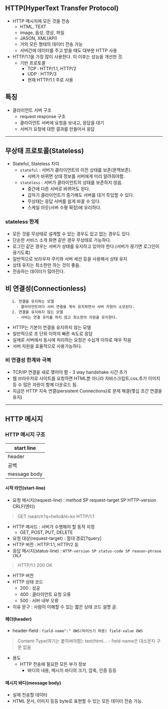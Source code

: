 ## HTTP(HyperText Transfer Protocol)
- HTTP 메시지에 모든 것을 전송
  - HTML, TEXT
  - image, 음성, 영상, 파일
  - JASON, XML(API)
  - 거의 모든 형태의 데이터 전송 가능
  - 서버간에 데이터를 주고 받을 때도 대부분 HTTP 사용
- HTTP/1.1을 가장 많이 사용한다. 이 이후는 성능을 개선한 것.
  - 기반 프로토콜
    - TCP : HTTP/1.1, HTTP/2
    - UDP : HTTP/3
    - 현재 HTTP/1.1 주로 사용
  
## 특징
- 클라이언트 서버 구조
  - request response 구조
  - 클라이언트 서버에 요청을 보내고, 응답을 대기
  - 서버가 요청에 대한 결과를 만들어서 응답 
------
## 무상태 프로토콜(Stateless)
  - Stateful, Stateless 차이 
    - `stateful` : 서버가 클라이언트의 이전 상태를 보존(문맥보존).
      - 서버가 바뀌면 상태 정보를 서버에게 미리 알려줘야함.
    - `stateless` : 서버가 클라이언트의 상태를 보존하지 않음. 
      - 중간에 다른 서버로 바뀌어도 된다.
      - 갑자기 클라이언트가 증가해도 서버를 대거 투입할 수 있다.
      - 무상태는 응답 서버를 쉽게 바꿀 수 있다.
      - 스케일 아웃(서버 수평 확장)에 유리하다.
### stateless 한계
  - 모든 것을 무상태로 설계할 수 있는 경우도 있고 없는 경우도 있다.
  - 단순한 서비스 소개 화면 같은 경우 무상태로 가능하다.
  - 로그인 같은 경우는 서버가 상태를 유지하고 있어야 한다.(서버가 끊기면 로그인이 끊기도록)
  - 일반적으로 브라우저 쿠키와 서버 세션 등을 사용해서 상태 유지
  - 상태 유지는 최소한만 하는 것이 좋음.
  - 전송하는 데이터가 많아진다.

## 비 연결성(Connectionless)

       1. 연결을 유지하는 모델
         - 클라이언트마다 서버 연결을 계속 유지하면서 서버 자원이 소모된다.
       2. 연결을 유지하지 않는 모델 
         - 서버는 연결 유지를 하지 않고 최소한의 자원을 유지한다.
- HTTP는 기본이 연결을 유지하지 않는 모델
- 일반적으로 초 단위 이하의 빠른 속도로 응담
- 실제로 서버에서 동시에 처리하는 요청은 수십개 이하로 매우 작음
- 서버 자원을 효율적으로 사용가능하다.

### 비 연결성 한계와 극복
- TCP/IP 연결을 새로 맺어야 함 - 3 way handshake 시간 추가
- 웹 브라우저로 사이트를 요청하면 HTML뿐 아니라 자바스크립트,css,추가 이미지 등 수 많은 자원이 함께 다운로드 됨.
- 지금은 HTTP 지속 연결(persistent Connections)로 문제 해결(몇십 초간 연결을 유지)
------
## HTTP 메시지
### HTTP 메시지 구조
| start line  |
|-------------|
| header      |
| 공백          |
| message body |

#### 시작 라인(start-line)
- 요청 메시지(request-line) : method SP request-target SP HTTP-version CRLF(엔터)
> GET /search?q=hello&hl=ko HTTP/1.1
  - HTTP 메서드 : 서버가 수행해야 할 동작 지정
    - GET, POST, PUT, DELETE
  - 요청 대상(request-target)  : 절대 경로[?query]
  - HTTP 버전 : HTTP:1.1, HTTP/2 등
- 응답 메시지(status-line) : `HTTP-version SP status-code SP reason-phrase CRLF`
> HTTP/1.1 200 OK
  - HTTP 버전
  - HTTP 상태 코드
    - 200 : 성공
    - 400 : 클라이언트 요청 오류
    - 500 : 서버 내부 오류
  - 이유 문구 : 사람이 이해할 수 있는 짧은 상태 코드 설명 글.

#### 헤더(header)
- header-field : `field-name":" OWS(띄어쓰기 허용) field-value OWS`
>Content-Type(여기는 붙여써야함): text/html...
    - field-name은 대소문자 구분 없음
- 용도
  - HTTP 전송에 필요한 모든 부가 정보
    - 바디의 내용, 메시지 바디의 크기, 압축, 인증 등등
#### 메시지 바디(message body)
- 실제 전송할 데이터
- HTML 문서, 이미지 등등 byte로 표현할 수 있는 모든 데이터 전송 가능.